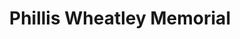 ---
pid: CH1067
title: Phillis Wheatley Memorial
location_transcription: City Hall
zipcode: '19122'
outside_phl: 
neighborhood: Yorktown,Old Kensington,Jinogi
age: '19'
age_range: 13-19
instagram: 
image_file_name: CH_1067.jpg
proposal_transcription: A statue commemorating the first published African American
  Female poet. Born in West Africa, she was sold into slavery at 7 or 8. This memorial
  will honor her contribution to early feminism and liberty... and kicking a**.
topic: African Americans,Art,Women
topic_summary: 0, 0, 0
type: Sculpture Statue
keywords_other: Phillis Wheatley, Art, African American, History, Slavery, Memorial
credit: Caroline Kircher & Alexa Joseph
image_labels: 
twitter: 
facebook: 
permalink: "/monuments/ch1067/"
layout: item-page
---